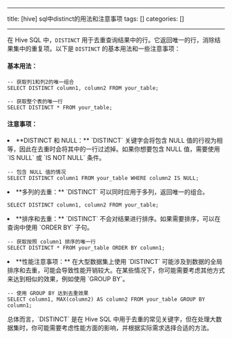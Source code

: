 
--- 
title:  [hive] sql中distinct的用法和注意事项 
tags: []
categories: [] 

---
在 Hive SQL 中，`DISTINCT` 用于去重查询结果中的行。它返回唯一的行，消除结果集中的重复项。以下是 `DISTINCT` 的基本用法和一些注意事项：

#### 基本用法：

```
-- 获取列1和列2的唯一组合
SELECT DISTINCT column1, column2 FROM your_table;

-- 获取整个表的唯一行
SELECT DISTINCT * FROM your_table;

```

#### 注意事项：
<li> **DISTINCT 和 NULL：** `DISTINCT` 关键字会将包含 NULL 值的行视为相等，因此在去重时会将其中的一行过滤掉。如果你想要包含 NULL 值，需要使用 `IS NULL` 或 `IS NOT NULL` 条件。 <pre><code class="prism language-sql">-- 包含 NULL 值的情况
SELECT DISTINCT column1 FROM your_table WHERE column2 IS NULL;
</code></pre> </li><li> **多列的去重：** `DISTINCT` 可以同时应用于多列，返回唯一的组合。 <pre><code class="prism language-sql">SELECT DISTINCT column1, column2 FROM your_table;
</code></pre> </li><li> **排序和去重：** `DISTINCT` 不会对结果进行排序。如果需要排序，可以在查询中使用 `ORDER BY` 子句。 <pre><code class="prism language-sql">-- 获取按照 column1 排序的唯一行
SELECT DISTINCT * FROM your_table ORDER BY column1;
</code></pre> </li><li> **性能注意事项：** 在大型数据集上使用 `DISTINCT` 可能涉及到数据的全局排序和去重，可能会导致性能开销较大。在某些情况下，你可能需要考虑其他方式来达到相似的效果，例如使用 `GROUP BY`。 <pre><code class="prism language-sql">-- 使用 GROUP BY 达到去重效果
SELECT column1, MAX(column2) AS column2 FROM your_table GROUP BY column1;
</code></pre> </li>
总体而言，`DISTINCT` 是在 Hive SQL 中用于去重的常见关键字，但在处理大数据集时，你可能需要考虑性能方面的影响，并根据实际需求选择合适的方法。
